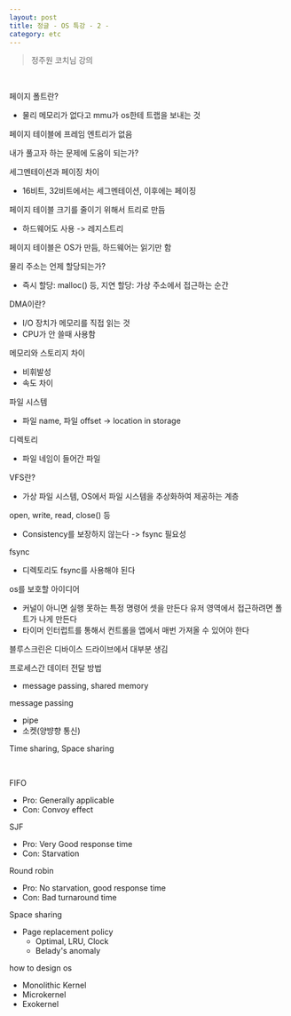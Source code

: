```yaml
---
layout: post
title: 정글 - OS 특강 - 2 -
category: etc
---
```


> 정주원 코치님 강의

&nbsp;

페이지 폴트란?
- 물리 메모리가 없다고 mmu가 os한테 트랩을 보내는 것

페이지 테이블에 프레임 엔트리가 없음  

내가 풀고자 하는 문제에 도움이 되는가?  

세그멘테이션과 페이징 차이
- 16비트, 32비트에서는 세그멘테이션, 이후에는 페이징

페이지 테이블 크기를 줄이기 위해서 트리로 만듬
- 하드웨어도 사용 -> 레지스트리

페이지 테이블은 OS가 만듬, 하드웨어는 읽기만 함  

물리 주소는 언제 할당되는가?
- 즉시 할당: malloc() 등, 지연 할당: 가상 주소에서 접근하는 순간

DMA이란?
- I/O 장치가 메모리를 직접 읽는 것
- CPU가 안 쓸때 사용함

메모리와 스토리지 차이
- 비휘발성
- 속도 차이

파일 시스템
- 파일 name, 파일 offset -> location in storage

디렉토리
- 파일 네임이 들어간 파일

VFS란?
- 가상 파일 시스템, OS에서 파일 시스템을 추상화하여 제공하는 계층

open, write, read, close() 등
- Consistency를 보장하지 않는다 -> fsync 필요성

fsync
- 디렉토리도 fsync를 사용해야 된다

os를 보호할 아이디어
- 커널이 아니면 실행 못하는 특정 명령어 셋을 만든다 유저 영역에서 접근하려면 폴트가 나게 만든다
- 타이머 인터럽트를 통해서 컨트롤을 앱에서 매번 가져올 수 있어야 한다

블루스크린은 디바이스 드라이브에서 대부분 생김  

프로세스간 데이터 전달 방법
- message passing, shared memory

message passing
- pipe
- 소켓(양뱡향 통신)

Time sharing, Space sharing  

&nbsp;

FIFO
- Pro: Generally applicable
- Con: Convoy effect

SJF
- Pro: Very Good response time
- Con: Starvation

Round robin
- Pro: No starvation, good response time
- Con: Bad turnaround time

Space sharing
- Page replacement policy
  - Optimal, LRU, Clock
  - Belady's anomaly

how to design os
- Monolithic Kernel
- Microkernel
- Exokernel